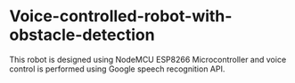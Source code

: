 # Voice-controlled-robot-with-obstacle-detection
This robot is designed using NodeMCU ESP8266 Microcontroller and voice control is performed using Google speech recognition API.
